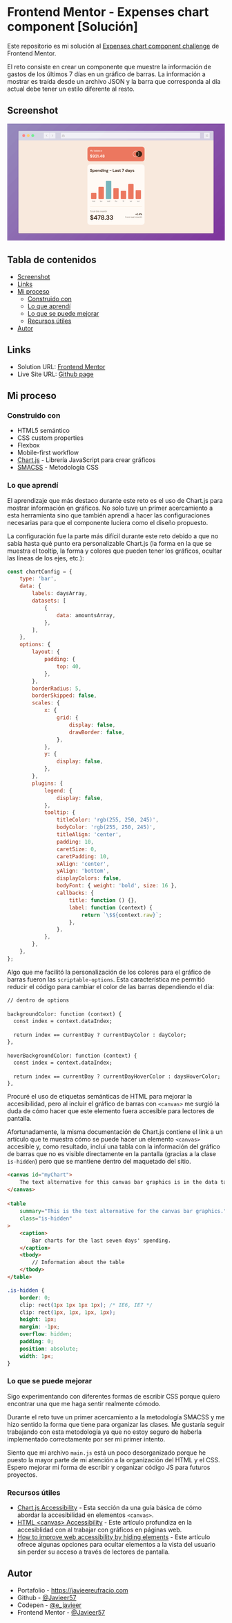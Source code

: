# Frontend Mentor - Expenses chart component [Solución]

Este repositorio es mi solución al [Expenses chart component challenge](https://www.frontendmentor.io/challenges/expenses-chart-component-e7yJBUdjwt) de Frontend Mentor.

El reto consiste en crear un componente que muestre la información de gastos de los últimos 7 días en un gráfico de barras. La información a mostrar es traída desde un archivo JSON y la barra que corresponda al día actual debe tener un estilo diferente al resto.

## Screenshot

![Expenses chart component showing the last seven days' spending](screenshot.png)

## Tabla de contenidos

- [Screenshot](#screenshot)
- [Links](#links)
- [Mi proceso](#mi-proceso)
  - [Construido con](#construido-con)
  - [Lo que aprendí](#lo-que-aprendí)
  - [Lo que se puede mejorar](#lo-que-se-puede-mejorar)
  - [Recursos útiles](#recursos-útiles)
- [Autor](#autor)

## Links

- Solution URL: [Frontend Mentor](https://www.frontendmentor.io/solutions/expenses-chart-component-chartjs-u9fw6bf1I_)
- Live Site URL: [Github page](https://javieer57.github.io/FEM-expenses-chart-component/)

## Mi proceso

### Construido con

- HTML5 semántico
- CSS custom properties
- Flexbox
- Mobile-first workflow
- [Chart.js](https://www.chartjs.org/) - Librería JavaScript para crear gráficos
- [SMACSS](http://smacss.com/) - Metodología CSS

### Lo que aprendí

El aprendizaje que más destaco durante este reto es el uso de Chart.js para mostrar información en gráficos. No solo tuve un primer acercamiento a esta herramienta sino que también aprendí a hacer las configuraciones necesarias para que el componente luciera como el diseño propuesto.

La configuración fue la parte más difícil durante este reto debido a que no sabía hasta qué punto era personalizable Chart.js (la forma en la que se muestra el tooltip, la forma y colores que pueden tener los gráficos, ocultar las líneas de los ejes, etc.):

```js
const chartConfig = {
	type: 'bar',
	data: {
		labels: daysArray,
		datasets: [
			{
				data: amountsArray,
			},
		],
	},
	options: {
		layout: {
			padding: {
				top: 40,
			},
		},
		borderRadius: 5,
		borderSkipped: false,
		scales: {
			x: {
				grid: {
					display: false,
					drawBorder: false,
				},
			},
			y: {
				display: false,
			},
		},
		plugins: {
			legend: {
				display: false,
			},
			tooltip: {
				titleColor: 'rgb(255, 250, 245)',
				bodyColor: 'rgb(255, 250, 245)',
				titleAlign: 'center',
				padding: 10,
				caretSize: 0,
				caretPadding: 10,
				xAlign: 'center',
				yAlign: 'bottom',
				displayColors: false,
				bodyFont: { weight: 'bold', size: 16 },
				callbacks: {
					title: function () {},
					label: function (context) {
						return `\$${context.raw}`;
					},
				},
			},
		},
	},
};
```

Algo que me facilitó la personalización de los colores para el gráfico de barras fueron las `scriptable-options`. Esta característica me permitió reducir el código para cambiar el color de las barras dependiendo el día:

```JS
// dentro de options

backgroundColor: function (context) {
  const index = context.dataIndex;

  return index == currentDay ? currentDayColor : dayColor;
},

hoverBackgroundColor: function (context) {
  const index = context.dataIndex;

  return index == currentDay ? currentDayHoverColor : daysHoverColor;
},
```

Procuré el uso de etiquetas semánticas de HTML para mejorar la accesibilidad, pero al incluir el gráfico de barras con `<canvas>` me surgió la duda de cómo hacer que este elemento fuera accesible para lectores de pantalla.

Afortunadamente, la misma documentación de Chart.js contiene el link a un artículo que te muestra cómo se puede hacer un elemento `<canvas>` accesible y, como resultado, incluí una tabla con la información del gráfico de barras que no es visible directamente en la pantalla (gracias a la clase `is-hidden`) pero que se mantiene dentro del maquetado del sitio.

```html
<canvas id="myChart">
	The text alternative for this canvas bar graphics is in the data table below.
</canvas>

<table
	summary="This is the text alternative for the canvas bar graphics."
	class="is-hidden"
>
	<caption>
		Bar charts for the last seven days' spending.
	</caption>
	<tbody>
		// Information about the table
	</tbody>
</table>
```

```css
.is-hidden {
	border: 0;
	clip: rect(1px 1px 1px 1px); /* IE6, IE7 */
	clip: rect(1px, 1px, 1px, 1px);
	height: 1px;
	margin: -1px;
	overflow: hidden;
	padding: 0;
	position: absolute;
	width: 1px;
}
```

### Lo que se puede mejorar

Sigo experimentando con diferentes formas de escribir CSS porque quiero encontrar una que me haga sentir realmente cómodo.

Durante el reto tuve un primer acercamiento a la metodología SMACSS y me hizo sentido la forma que tiene para organizar las clases. Me gustaría seguir trabajando con esta metodología ya que no estoy seguro de haberla implementado correctamente por ser mi primer intento.

Siento que mi archivo `main.js` está un poco desorganizado porque he puesto la mayor parte de mi atención a la organización del HTML y el CSS. Espero mejorar mi forma de escribir y organizar código JS para futuros proyectos.

### Recursos útiles

- [Chart.js Accessibility](https://www.chartjs.org/docs/latest/general/accessibility.html) - Esta sección da una guía básica de cómo abordar la accesibilidad en elementos `<canvas>`.
- [HTML \<canvas> Accessibility](https://pauljadam.com/demos/canvas.html) - Este artículo profundiza en la accesiblidad con al trabajar con gráficos en páginas web.
- [How to improve web accessibility by hiding elements](https://www.nomensa.com/blog/how-improve-web-accessibility-hiding-elements) - Este artículo ofrece algunas opciones para ocultar elementos a la vista del usuario sin perder su acceso a través de lectores de pantalla.

## Autor

- Portafolio - https://javieereufracio.com
- Github - [@Javieer57](https://github.com/Javieer57)
- Codepen - [@e_javieer](https://codepen.io/e_javieer)
- Frontend Mentor - [@Javieer57](https://www.frontendmentor.io/profile/Javieer57)
